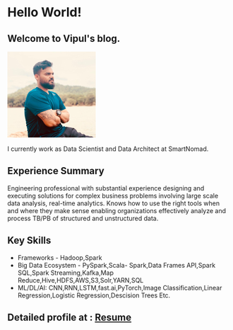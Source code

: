 # Hello World!

## Welcome to Vipul's blog.

![vipul](images/vipul.png)

I currently work as Data Scientist and Data Architect at SmartNomad.

## Experience Summary

Engineering professional with substantial experience designing and executing solutions
for complex business problems involving large scale data analysis, real-time analytics.
Knows how to use the right tools when and where they make sense enabling
organizations effectively analyze and process TB/PB of structured and unstructured
data.

## Key Skills

- Frameworks - Hadoop,Spark
- Big Data Ecosystem - PySpark,Scala- Spark,Data Frames API,Spark SQL,Spark
  Streaming,Kafka,Map Reduce,Hive,HDFS,AWS,S3,Solr,YARN,SQL
- ML/DL/AI: CNN,RNN,LSTM,fast.ai,PyTorch,Image Classification,Linear Regression,Logistic Regression,Descision Trees Etc.

## Detailed profile at : <a href="http://vipulrai91.github.io/resources/VIPUL_RAI_Big_Data_Consultant_6yrs.pdf" target="_blank">Resume</a>
